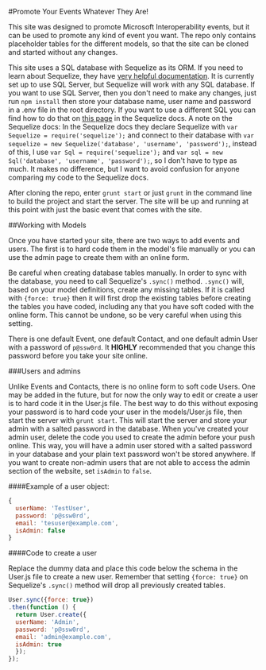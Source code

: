 #Promote Your Events Whatever They Are!

This site was designed to promote Microsoft Interoperability events, but it can be used to promote any kind of event you want. The repo only contains placeholder tables for the different models, so that the site can be cloned and started without any changes.

This site uses a SQL database with Sequelize as its ORM. If you need to learn about Sequelize, they have [very helpful documentation](http://docs.sequelizejs.com/en/latest/). It is currently set up to use SQL Server, but Sequelize will work with any SQL database. If you want to use SQL Server, then you don't need to make any changes, just run `npm install` then store your database name, user name and password in a .env file in the root directory. If you want to use a different SQL you can find how to do that on [this page](http://docs.sequelizejs.com/en/latest/docs/getting-started/) in the Sequelize docs. A note on the Sequelize docs: In the Sequelize docs they declare Sequelize with `var Sequelize = require('sequelize');` and connect to their database with `var sequelize = new Sequelize('database', 'username', 'password');`, instead of this, I use `var Sql = require('sequelize');` and `var sql = new Sql('database', 'username', 'password');`, so I don't have to type as much. It makes no difference, but I want to avoid confusion for anyone comparing my code to the Sequelize docs.

After cloning the repo, enter `grunt start` or just `grunt` in the command line to build the project and start the server. The site will be up and running at this point with just the basic event that comes with the site. 

##Working with Models


Once you have started your site, there are two ways to add events and users. The first is to hard code them in the model's file manually or you can use the admin page to create them with an online form. 

Be careful when creating database tables manually. In order to sync with the database, you need to call Sequelize's `.sync()` method. `.sync()` will, based on your model definitions, create any missing tables. If it is called with `{force: true}` then it will first drop the existing tables before creating the tables you have coded, including any that you have soft coded with the online form. This cannot be undone, so be very careful when using this setting. 

There is one default Event, one default Contact, and one default admin User with a password of `p@ssw0rd`. It **HIGHLY** recommended that you change this password before you take your site online. 

###Users and admins

Unlike Events and Contacts, there is no online form to soft code Users. One may be added in the future, but for now the only way to edit or create a user is to hard code it in the User.js file. The best way to do this without exposing your password is to hard code your user in the models/User.js file, then start the server with `grunt start`. This will start the server and store your admin with a salted password in the database. When you've created your admin user, delete the code you used to create the admin before your push online. This way, you will have a admin user stored with a salted password in your database and your plain text password won't be stored anywhere. If you want to create non-admin users that are not able to access the admin section of the website, set `isAdmin` to `false`.

####Example of a user object: 

```JavaScript
{
  userName: 'TestUser',
  password: 'p@ssw0rd',
  email: 'tesuser@example.com',
  isAdmin: false
}
```

####Code to create a user

Replace the dummy data and place this code below the schema in the User.js file to create a new user. Remember that setting `{force: true}` on Sequelize's `.sync()` method will drop all previously created tables.

```JavaScript
User.sync({force: true})
.then(function () {
  return User.create({
  userName: 'Admin',
  password: 'p@ssw0rd',
  email: 'admin@example.com',
  isAdmin: true
  });
});
```
